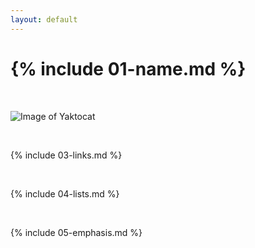 ```yaml
---
layout: default
---
```


# {% include 01-name.md %}

<br>

![Image of Yaktocat](https://octodex.github.com/images/yaktocat.png)


<br>

{% include 03-links.md %}

<br>

{% include 04-lists.md %}

<br>

{% include 05-emphasis.md %}